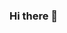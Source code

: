 ### Hi there 👋

<!--
**ebertmota/ebertmota** is a ✨ _special_ ✨ repository because its `README.md` (this file) appears on your GitHub profile.

My name is Ebert Mota. Passionate about technology, i've been studying web and mobile development focused in Javascript ecosystem (React, React Native and Node.js).

![Ebert Mota github stats](https://github-readme-stats.vercel.app/api?username=ebertmota&show_icons=true&theme=graywhite)
